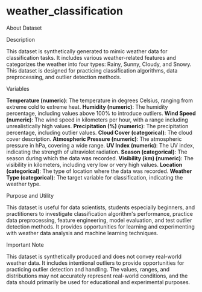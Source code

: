 # weather_classification

About Dataset

Description

This dataset is synthetically generated to mimic weather data for classification tasks. It includes various weather-related features and categorizes the weather into four types: Rainy, Sunny, Cloudy, and Snowy. This dataset is designed for practicing classification algorithms, data preprocessing, and outlier detection methods.

Variables

**Temperature (numeric)**: The temperature in degrees Celsius, ranging from extreme cold to extreme heat.
**Humidity (numeric)**: The humidity percentage, including values above 100% to introduce outliers.
**Wind Speed (numeric)**: The wind speed in kilometers per hour, with a range including unrealistically high values.
**Precipitation (%) (numeric)**: The precipitation percentage, including outlier values.
**Cloud Cover (categorical)**: The cloud cover description.
**Atmospheric Pressure (numeric)**: The atmospheric pressure in hPa, covering a wide range.
**UV Index (numeric)**: The UV index, indicating the strength of ultraviolet radiation.
**Season (categorical)**: The season during which the data was recorded.
**Visibility (km) (numeric)**: The visibility in kilometers, including very low or very high values.
**Location (categorical)**: The type of location where the data was recorded.
**Weather Type (categorical)**: The target variable for classification, indicating the weather type.

Purpose and Utility

This dataset is useful for data scientists, students especially beginners, and practitioners to investigate classification algorithm's performance, practice data preprocessing, feature engineering, model evaluation, and test outlier detection methods. It provides opportunities for learning and experimenting with weather data analysis and machine learning techniques.

Important Note

This dataset is synthetically produced and does not convey real-world weather data. It includes intentional outliers to provide opportunities for practicing outlier detection and handling. The values, ranges, and distributions may not accurately represent real-world conditions, and the data should primarily be used for educational and experimental purposes.
